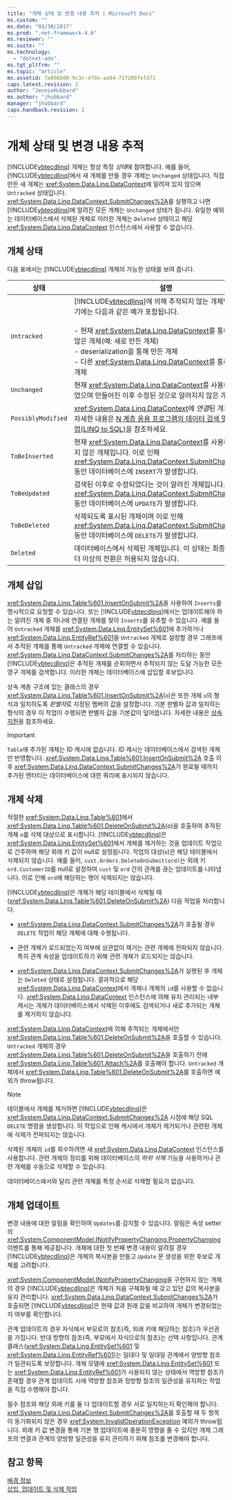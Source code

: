 ```yaml
---
title: "개체 상태 및 변경 내용 추적 | Microsoft Docs"
ms.custom: ""
ms.date: "03/30/2017"
ms.prod: ".net-framework-4.6"
ms.reviewer: ""
ms.suite: ""
ms.technology: 
  - "dotnet-ado"
ms.tgt_pltfrm: ""
ms.topic: "article"
ms.assetid: 7a808b00-9c3c-479a-aa94-717280fefd71
caps.latest.revision: 2
author: "JennieHubbard"
ms.author: "jhubbard"
manager: "jhubbard"
caps.handback.revision: 2
---
```

# 개체 상태 및 변경 내용 추적
[!INCLUDE[vbtecdlinq](../../../../../../includes/vbtecdlinq-md.md)] 개체는 항상 특정 *상태*에 참여합니다.  예를 들어, [!INCLUDE[vbtecdlinq](../../../../../../includes/vbtecdlinq-md.md)]에서 새 개체를 만들 경우 개체는 `Unchanged` 상태입니다.  직접 만든 새 개체는 <xref:System.Data.Linq.DataContext>에 알려져 있지 않으며 `Untracked` 상태입니다.  <xref:System.Data.Linq.DataContext.SubmitChanges%2A>를 실행하고 나면 [!INCLUDE[vbtecdlinq](../../../../../../includes/vbtecdlinq-md.md)]에 알려진 모든 개체는 `Unchanged` 상태가 됩니다.  유일한 예외는 데이터베이스에서 삭제된 개체로 이러한 개체는 `Deleted` 상태이고 해당 <xref:System.Data.Linq.DataContext> 인스턴스에서 사용할 수 없습니다.  
  
## 개체 상태  
 다음 표에서는 [!INCLUDE[vbtecdlinq](../../../../../../includes/vbtecdlinq-md.md)] 개체의 가능한 상태를 보여 줍니다.  
  
|상태|설명|  
|--------|--------|  
|`Untracked`|[!INCLUDE[vbtecdlinq](../../../../../../includes/vbtecdlinq-md.md)]에 의해 추적되지 않는 개체입니다.  여기에는 다음과 같은 예가 포함됩니다.<br /><br /> -   현재 <xref:System.Data.Linq.DataContext>를 통해 쿼리되지 않은 개체\(예: 새로 만든 개체\)<br />-   deserialization을 통해 만든 개체<br />-   다른 <xref:System.Data.Linq.DataContext>를 통해 쿼리된 개체|  
|`Unchanged`|현재 <xref:System.Data.Linq.DataContext>를 사용하여 검색되었으며 만들어진 이후 수정된 것으로 알려지지 않은 개체입니다.|  
|`PossiblyModified`|<xref:System.Data.Linq.DataContext>에 *연결*된 개체입니다.  자세한 내용은 [N 계층 응용 프로그램의 데이터 검색 및 CUD 작업\(LINQ to SQL\)](../../../../../../docs/framework/data/adonet/sql/linq/data-retrieval-and-cud-operations-in-n-tier-applications.md)을 참조하세요.|  
|`ToBeInserted`|현재 <xref:System.Data.Linq.DataContext>를 사용하여 검색되지 않은 개체입니다.  이로 인해 <xref:System.Data.Linq.DataContext.SubmitChanges%2A> 동안 데이터베이스에 `INSERT`가 발생합니다.|  
|`ToBeUpdated`|검색된 이후로 수정되었다는 것이 알려진 개체입니다.  이로 인해 <xref:System.Data.Linq.DataContext.SubmitChanges%2A> 동안 데이터베이스에 `UPDATE`가 발생합니다.|  
|`ToBeDeleted`|삭제되도록 표시된 개체이며 이로 인해 <xref:System.Data.Linq.DataContext.SubmitChanges%2A> 동안 데이터베이스에 `DELETE`가 발생합니다.|  
|`Deleted`|데이터베이스에서 삭제된 개체입니다.  이 상태는 최종 상태이며 더 이상의 전환은 허용되지 않습니다.|  
  
## 개체 삽입  
 <xref:System.Data.Linq.Table%601.InsertOnSubmit%2A>을 사용하여 `Inserts`를 명시적으로 요청할 수 있습니다.  또는 [!INCLUDE[vbtecdlinq](../../../../../../includes/vbtecdlinq-md.md)]에서는 업데이트해야 하는 알려진 개체 중 하나에 연결된 개체를 찾아 `Inserts`를 유추할 수 있습니다.  예를 들어 `Untracked` 개체를 <xref:System.Data.Linq.EntitySet%601>에 추가하거나 <xref:System.Data.Linq.EntityRef%601>을 `Untracked` 개체로 설정할 경우 그래프에서 추적된 개체를 통해 `Untracked` 개체에 연결할 수 있습니다.  <xref:System.Data.Linq.DataContext.SubmitChanges%2A>를 처리하는 동안 [!INCLUDE[vbtecdlinq](../../../../../../includes/vbtecdlinq-md.md)]은 추적된 개체를 순회하면서 추적되지 않는 도달 가능한 모든 영구 개체를 검색합니다.  이러한 개체는 데이터베이스에 삽입할 후보입니다.  
  
 상속 계층 구조에 있는 클래스의 경우 <xref:System.Data.Linq.Table%601.InsertOnSubmit%2A>\(`o`\)은 또한 개체 `o`의 형식과 일치하도록 *판별자*로 지정된 멤버의 값을 설정합니다.  기본 판별자 값과 일치하는 형식의 경우 이 작업이 수행되면 판별자 값을 기본값이 덮어씁니다.  자세한 내용은 [상속 지원](../../../../../../docs/framework/data/adonet/sql/linq/inheritance-support.md)을 참조하세요.  
  
> [!IMPORTANT]
>  `Table`에 추가된 개체는 ID 캐시에 없습니다.  ID 캐시는 데이터베이스에서 검색된 개체만 반영합니다.  <xref:System.Data.Linq.Table%601.InsertOnSubmit%2A> 호출 이후 <xref:System.Data.Linq.DataContext.SubmitChanges%2A>가 완료될 때까지 추가된 엔터티는 데이터베이스에 대한 쿼리에 표시되지 않습니다.  
  
## 개체 삭제  
 적절한 <xref:System.Data.Linq.Table%601>에서 <xref:System.Data.Linq.Table%601.DeleteOnSubmit%2A>\(o\)을 호출하여 추적된 개체 `o`를 삭제 대상으로 표시합니다.  [!INCLUDE[vbtecdlinq](../../../../../../includes/vbtecdlinq-md.md)]은 <xref:System.Data.Linq.EntitySet%601>에서 개체를 제거하는 것을 업데이트 작업으로 간주하며 해당 외래 키 값이 null로 설정됩니다.  작업의 대상\(`o`\)은 해당 테이블에서 삭제되지 않습니다.  예를 들어, `cust.Orders.DeleteOnSubmit(ord)`는 외래 키 `ord.CustomerID`를 null로 설정하여 `cust` 및 `ord` 간의 관계를 끊는 업데이트를 나타냅니다.  이로 인해 `ord`에 해당하는 행이 삭제되지는 않습니다.  
  
 [!INCLUDE[vbtecdlinq](../../../../../../includes/vbtecdlinq-md.md)]은 개체가 해당 테이블에서 삭제될 때\(<xref:System.Data.Linq.Table%601.DeleteOnSubmit%2A>\) 다음 작업을 처리합니다.  
  
-   <xref:System.Data.Linq.DataContext.SubmitChanges%2A>가 호출될 경우 `DELETE` 작업이 해당 개체에 대해 수행됩니다.  
  
-   관련 개체가 로드되었는지 여부에 상관없이 제거는 관련 개체에 전파되지 않습니다.  특히 관계 속성을 업데이트하기 위해 관련 개체가 로드되지는 않습니다.  
  
-   <xref:System.Data.Linq.DataContext.SubmitChanges%2A>가 실행된 후 개체는 `Deleted` 상태로 설정됩니다.  결과적으로 해당 <xref:System.Data.Linq.DataContext>에서 개체나 개체의 `id`를 사용할 수 없습니다.  <xref:System.Data.Linq.DataContext> 인스턴스에 의해 유지 관리되는 내부 캐시는 개체가 데이터베이스에서 삭제된 이후에도 검색되거나 새로 추가되는 개체를 제거하지 않습니다.  
  
 <xref:System.Data.Linq.DataContext>에 의해 추적되는 개체에서만 <xref:System.Data.Linq.Table%601.DeleteOnSubmit%2A>을 호출할 수 있습니다.  `Untracked` 개체의 경우 <xref:System.Data.Linq.Table%601.DeleteOnSubmit%2A>을 호출하기 전에 <xref:System.Data.Linq.Table%601.Attach%2A>를 호출해야 합니다.  `Untracked` 개체에서 <xref:System.Data.Linq.Table%601.DeleteOnSubmit%2A>를 호출하면 예외가 throw됩니다.  
  
> [!NOTE]
>  테이블에서 개체를 제거하면 [!INCLUDE[vbtecdlinq](../../../../../../includes/vbtecdlinq-md.md)]은 <xref:System.Data.Linq.DataContext.SubmitChanges%2A> 시점에 해당 SQL `DELETE` 명령을 생성합니다.  이 작업으로 인해 캐시에서 개체가 제거되거나 관련된 개체에 삭제가 전파되지는 않습니다.  
>   
>  삭제된 개체의 `id`를 회수하려면 새 <xref:System.Data.Linq.DataContext> 인스턴스를 사용합니다.  관련 개체의 정리를 위해 데이터베이스의 *하위 삭제* 기능을 사용하거나 관련 개체를 수동으로 삭제할 수 있습니다.  
>   
>  데이터베이스에서와 달리 관련 개체를 특정 순서로 삭제할 필요가 없습니다.  
  
## 개체 업데이트  
 변경 내용에 대한 알림을 확인하여 `Updates`를 감지할 수 있습니다.  알림은 속성 setter의 <xref:System.ComponentModel.INotifyPropertyChanging.PropertyChanging> 이벤트를 통해 제공됩니다.  개체에 대한 첫 번째 변경 내용이 알려질 경우 [!INCLUDE[vbtecdlinq](../../../../../../includes/vbtecdlinq-md.md)]은 개체의 복사본을 만들고 `Update` 문 생성을 위한 후보로 개체를 고려합니다.  
  
 <xref:System.ComponentModel.INotifyPropertyChanging>을 구현하지 않는 개체의 경우 [!INCLUDE[vbtecdlinq](../../../../../../includes/vbtecdlinq-md.md)]은 개체가 처음 구체화될 때 갖고 있던 값의 복사본을 유지 관리합니다.  <xref:System.Data.Linq.DataContext.SubmitChanges%2A>가 호출되면 [!INCLUDE[vbtecdlinq](../../../../../../includes/vbtecdlinq-md.md)]은 현재 값과 원래 값을 비교하여 개체가 변경되었는지 여부를 확인합니다.  
  
 관계 업데이트의 경우 자식에서 부모로의 참조\(즉, 외래 키에 해당하는 참조\)가 우선권을 가집니다.  반대 방향의 참조\(즉, 부모에서 자식으로의 참조\)는 선택 사항입니다.  관계 클래스\(<xref:System.Data.Linq.EntitySet%601> 및 <xref:System.Data.Linq.EntityRef%601>\)는 일대다 및 일대일 관계에서 양방향 참조가 일관되도록 보장합니다.  개체 모델에 <xref:System.Data.Linq.EntitySet%601> 또는 <xref:System.Data.Linq.EntityRef%601>가 사용되지 않는 상태에서 역방향 참조가 존재할 경우 관계 업데이트 시에 역방향 참조와 정방향 참조의 일관성을 유지하는 작업을 직접 수행해야 합니다.  
  
 필수 참조와 해당 외래 키를 둘 다 업데이트할 경우 서로 일치하는지 확인해야 합니다.  <xref:System.Data.Linq.DataContext.SubmitChanges%2A>를 호출할 때 두 항목이 동기화되지 않은 경우 <xref:System.InvalidOperationException> 예외가 throw됩니다.  외래 키 값 변경을 통해 기본 행 업데이트에 충분히 영향을 줄 수 있지만 개체 그래프의 연결과 관계의 양방향 일관성을 유지 관리하기 위해 참조를 변경해야 합니다.  
  
## 참고 항목  
 [배경 정보](../../../../../../docs/framework/data/adonet/sql/linq/background-information.md)   
 [삽입, 업데이트 및 삭제 작업](../../../../../../docs/framework/data/adonet/sql/linq/insert-update-and-delete-operations.md)